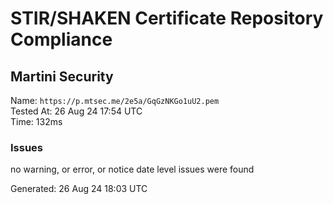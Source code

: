 # STIR/SHAKEN Certificate Repository Compliance

## Martini Security

Name: `https://p.mtsec.me/2e5a/GqGzNKGo1uU2.pem`\
Tested At: 26 Aug 24 17:54 UTC\
Time: 132ms

### Issues

no warning, or error, or notice date level issues were found

Generated: 26 Aug 24 18:03 UTC